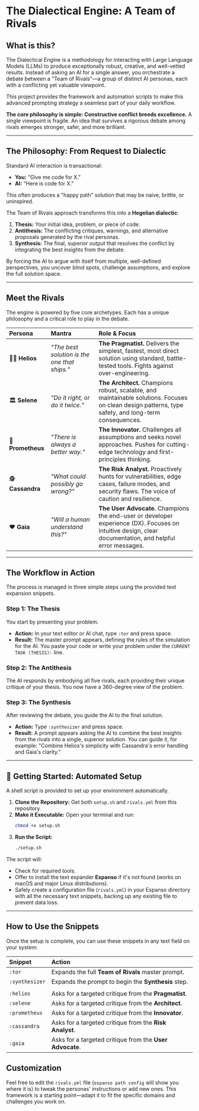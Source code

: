 # The Dialectical Engine: A Team of Rivals

## What is this?
The Dialectical Engine is a methodology for interacting with Large Language Models (LLMs) to produce exceptionally robust, creative, and well-vetted results. Instead of asking an AI for a single answer, you orchestrate a debate between a "Team of Rivals"—a group of distinct AI personas, each with a conflicting yet valuable viewpoint.

This project provides the framework and automation scripts to make this advanced prompting strategy a seamless part of your daily workflow.

**The core philosophy is simple: Constructive conflict breeds excellence.** A single viewpoint is fragile. An idea that survives a rigorous debate among rivals emerges stronger, safer, and more brilliant.

---

## The Philosophy: From Request to Dialectic

Standard AI interaction is transactional:
* **You:** "Give me code for X."
* **AI:** "Here is code for X."

This often produces a "happy path" solution that may be naive, brittle, or uninspired.

The Team of Rivals approach transforms this into a **Hegelian dialectic**:

1.  **Thesis:** Your initial idea, problem, or piece of code.
2.  **Antithesis:** The conflicting critiques, warnings, and alternative proposals generated by the rival personas.
3.  **Synthesis:** The final, superior output that resolves the conflict by integrating the best insights from the debate.

By forcing the AI to argue with itself from multiple, well-defined perspectives, you uncover blind spots, challenge assumptions, and explore the full solution space.

---

## Meet the Rivals

The engine is powered by five core archetypes. Each has a unique philosophy and a critical role to play in the debate.

| Persona | Mantra | Role & Focus |
| :--- | :--- | :--- |
| 🧑‍💻 **Helios** | _"The best solution is the one that ships."_ | **The Pragmatist.** Delivers the simplest, fastest, most direct solution using standard, battle-tested tools. Fights against over-engineering. |
| 🏛️ **Selene** | _"Do it right, or do it twice."_ | **The Architect.** Champions robust, scalable, and maintainable solutions. Focuses on clean design patterns, type safety, and long-term consequences. |
| 🚀 **Prometheus**| _"There is always a better way."_ | **The Innovator.** Challenges all assumptions and seeks novel approaches. Pushes for cutting-edge technology and first-principles thinking. |
| 🕵️ **Cassandra**| _"What could possibly go wrong?"_ | **The Risk Analyst.** Proactively hunts for vulnerabilities, edge cases, failure modes, and security flaws. The voice of caution and resilience. |
| ❤️ **Gaia** | _"Will a human understand this?"_ | **The User Advocate.** Champions the end-user or developer experience (DX). Focuses on intuitive design, clear documentation, and helpful error messages. |

---

## The Workflow in Action

The process is managed in three simple steps using the provided text expansion snippets.

### Step 1: The Thesis
You start by presenting your problem.

* **Action:** In your text editor or AI chat, type `:tor` and press space.
* **Result:** The master prompt appears, defining the rules of the simulation for the AI. You paste your code or write your problem under the `CURRENT TASK (THESIS):` line.

### Step 2: The Antithesis
The AI responds by embodying all five rivals, each providing their unique critique of your thesis. You now have a 360-degree view of the problem.

### Step 3: The Synthesis
After reviewing the debate, you guide the AI to the final solution.

* **Action:** Type `:synthesizer` and press space.
* **Result:** A prompt appears asking the AI to combine the best insights from the rivals into a single, superior solution. You can guide it, for example: "Combine Helios's simplicity with Cassandra's error handling and Gaia's clarity."

---

## 🚀 Getting Started: Automated Setup

A shell script is provided to set up your environment automatically.

1.  **Clone the Repository:** Get both `setup.sh` and `rivals.yml` from this repository.
2.  **Make it Executable:** Open your terminal and run:
    ```bash
    chmod +x setup.sh
    ```
3.  **Run the Script:**
    ```bash
    ./setup.sh
    ```

The script will:
* Check for required tools.
* Offer to install the text expander **Espanso** if it's not found (works on macOS and major Linux distributions).
* Safely create a configuration file (`rivals.yml`) in your Espanso directory with all the necessary text snippets, backing up any existing file to prevent data loss.

---

## How to Use the Snippets

Once the setup is complete, you can use these snippets in any text field on your system:

| Snippet | Action |
| :--- | :--- |
| `:tor` | Expands the full **Team of Rivals** master prompt. |
| `:synthesizer` | Expands the prompt to begin the **Synthesis** step. |
| | |
| `:helios` | Asks for a targeted critique from the **Pragmatist**. |
| `:selene` | Asks for a targeted critique from the **Architect**. |
| `:prometheus` | Asks for a targeted critique from the **Innovator**. |
| `:cassandra` | Asks for a targeted critique from the **Risk Analyst**. |
| `:gaia` | Asks for a targeted critique from the **User Advocate**. |

## Customization

Feel free to edit the `rivals.yml` file (`espanso path config` will show you where it is) to tweak the personas' instructions or add new ones. This framework is a starting point—adapt it to fit the specific domains and challenges you work on.

